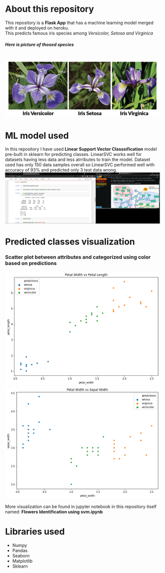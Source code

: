 # About this repository
<p> This repository is a <b>Flask App</b> that has a machine learning model merged with it and deployed on heroku.<br> This predicts famous iris species among <i>Versicolor, Setosa and Virginica</i>
<br> 
</p>
<h5>Here is picture of thosed species</h5> <br>

<img src="./assets/speciesEx.png">

# ML model used

<p>In this repository I have used <b>Linear Support Vector Classsification</b> model pre-built in sklearn for predicting classes.
LinearSVC works well for datasets having less data and less atrributes to train the model. Dataset used has only 150 data samples overall so
LinearSVC performed well with accuracy of 93% and predicted only 3 test data wrong.
<img src="./assets/report.png">
</p> 

# Predicted classes visualization
<h3>Scatter plot between attributes and categorized using color based on predictions</h3>
<img src="./assets/pwVSpl.png">
<img src="./assets/pwVSsw.png">
<p>More visualization can be found in jupyter notebook in this repository itself named: <b>Flowers Identification using svm.ipynb</b> </p>

# Libraries used
<ul>
<li>Numpy</li>
<li>Pandas</li>
<li>Seaborn</li>
<li>Matplotlib</li>
<li>Sklearn</li>
</ul>
